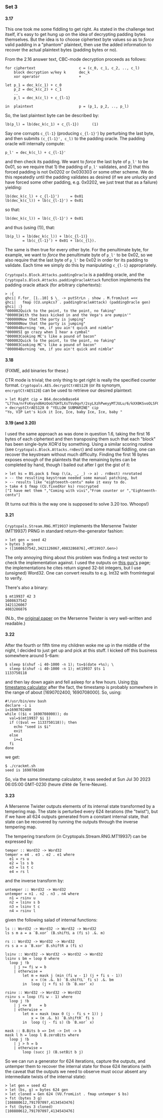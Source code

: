 ### Set 3

#### 3.17

This one took me some fiddling to get right. As stated in the challenge
text itself, it's easy to get hung up on the idea of decrypting padding
bytes themselves. But the idea is to choose ciphertext byte values so as
to *force* valid padding in a "phantom" plaintext, then use the added
information to recover the actual plaintext bytes (padding bytes or no).

From the 2.16 answer text, CBC-mode decryption proceeds as follows:

    for ciphertext                    c = (c_0, c_1, c_2, .., c_l)
        block decryption w/key k      dec_k
        xor operator                  +

    let p_1 = dec_k(c_1) + c_0
        p_2 = dec_k(c_2) + c_1
        ..
        p_l = dec_k(c_l) + c_{l-1}

    in  plaintext                     p = (p_1, p_2, .., p_l)

So, the last plaintext byte can be described by:

    lb(p_l) = lb(dec_k(c_1) + c_{l-1})      (1)

Say one corrupts `c_{l-1}` (producing `c_{l-1}'`) by perturbing the last
byte, and then submits `(c_{l-1}', c_l)` to the padding oracle. The
padding oracle will internally compute:

    p_l' = dec_k(c_l) + c_{l-1}'

and then check its padding. We want to *force* the last byte of `p_l'`
to be 0x01, so we require that 1) the padding of `p_l'` validates, and
2) that this forced padding is not 0x0202 or 0x030303 or some other
scheme. We do this repeatedly until the padding validates as desired
(if we are unlucky and have forced some other padding, e.g. 0x0202, we
just treat that as a failure) yielding:

    lb(dec_k(c_l) + c_{l-1}')     = 0x01
    lb(dec_k(c_l)) + lb(c_{l-1}') = 0x01

so that:

    lb(dec_k(c_l)) = lb(c_{l-1}') + 0x01

and thus (using (1)), that:

    lb(p_l) = lb(dec_k(c_l)) + lb(c_{l-1)}
            = lb(c_{l-1}') + 0x01 + lb(c_{l}).

The same is then true for every other byte. For the penultimate byte,
for example, we want to *force* the penultimate byte of `p_l'` to be
0x02, so we also require that the last byte of `p_l'` be 0x02 in order
for its padding to validate. Each time we simply do this by manipulating
`c_{l-1}` appropriately.

`Cryptopals.Block.Attacks.paddingOracle` is a padding oracle, and the
`Cryptopals.Block.Attacks.paddingOracleAttack` function implements the
padding oracle attack (for arbitrary ciphertexts):

    > :{
    ghci| F.for_ [1..10] $ \_ -> putStrLn . show . M.fromJust =<<
    ghci|   fmap (CU.unpkcs7 . paddingOracleAttack) (paddingOracle gen)
    ghci| :}
    "000002Quick to the point, to the point, no faking"
    "000001With the bass kicked in and the Vega's are pumpin'"
    "000000Now that the party is jumping"
    "000000Now that the party is jumping"
    "000004Burning 'em, if you ain't quick and nimble"
    "000005I go crazy when I hear a cymbal"
    "000003Cooking MC's like a pound of bacon"
    "000002Quick to the point, to the point, no faking"
    "000003Cooking MC's like a pound of bacon"
    "000004Burning 'em, if you ain't quick and nimble"

#### 3.18

(FIXME, add binaries for these.)

CTR mode is trivial; the only thing to get right is really the specified
counter format. `Cryptopals.AES.decryptCtrAES128` (or its synonym,
`encryptCtrAES128`) can be used to retrieve our desired plaintext:

    > let Right cip = B64.decodeBase64 "L77na/nrFsKvynd6HzOoG7GHTLXsTVu9qvY/2syLXzhPweyyMTJULu/6/kXX0KSvoOLSFQ=="
    > decryptCtrAES128 0 "YELLOW SUBMARINE" cip
    "Yo, VIP Let's kick it Ice, Ice, baby Ice, Ice, baby "

#### 3.19 (and 3.20)

I used the same approach as was done in question 1.6, taking the
first 16 bytes of each ciphertext and then transposing them such that
each "block" has been single-byte XOR'd by something. Using a similar
scoring routine (see `Cryptopals.Block.Attacks.rnBest`) and some manual
fiddling, one can recover the keystream without much difficulty. Finding
the first 16 bytes exposes enough of the plaintexts that the remaining
bytes can be completed by hand, though I bailed out after I got the
gist of it:

    > let ks = BS.pack $ fmap (\(a, _, _) -> a) . rnBest) rnrotated
    > -- the resulting keystream needed some manual patching, but
    > -- results like "eighteeoth-centu" make it easy to do.
    > take 4 $ fmap (CU.fixedXor ks) rnscrypted
    ["I have met them ","Coming with vivi","From counter or ","Eighteenth-centu"]

(It turns out this is the way one is supposed to solve 3.20 too.  Whoops!)

#### 3.21

`Cryptopals.Stream.RNG.MT19937` implements the Mersenne Twister
(MT19937) PRNG in standard return-the-generator fashion:

    > let gen = seed 42
    > bytes 3 gen
    > ([1608637542,3421126067,4083286876],<MT19937.Gen>)

The only annoying thing about this problem was finding a test vector
to check the implementation against. I used the outputs on [this
guy's](https://create.stephan-brumme.com/mersenne-twister/) page;
the implementations he cites return signed 32-bit integers, but I
use (unsigned) Word32. One can convert results to e.g. Int32 with
fromIntegral to verify.

There's also a binary:

    $ mt19937 42 3
    1608637542
    3421126067
    4083286876

(N.b., the [original
paper](http://www.math.sci.hiroshima-u.ac.jp/m-mat/MT/ARTICLES/mt.pdf) on
the Mersenne Twister is very well-written and readable.)

#### 3.22

After the fourth or fifth time my children woke me up in the middle of
the night, I decided to just get up and pick at this stuff. I kicked off
this business somewhere around 5-6am:

    $ sleep $(shuf -i 40-1000 -n 1); ts=$(date +%s); \
      sleep $(shuf -i 40-1000 -n 1); mt19937 $ts 1
    1133750118

and then lay down again and fell asleep for a few hours. Using [this
timestamp calculator](https://www.unixtimestamp.com/) after the fact,
the timestamp is probably somewhere in the range of about \[1690702400,
1690708000\].  So, using:

    #!/usr/bin/env bash
    declare -i i
    i=1690702400
    while (($i < 1690708000)); do
      val=$(mt19937 $i 1)
      if (($val == 1133750118)); then
        echo "seed is $i"
        exit
      else
        i+=1
      fi
    done

we get:

    $ ./crackmt.sh
    seed is 1690706100

So, via the same timestamp calculator, it was seeded at Sun Jul 30 2023
06:05:00 GMT-0230 (heure d’été de Terre-Neuve).

#### 3.23

A Mersenne Twister outputs elements of its internal state transformed
by a tempering map. The state is perturbed every 624 iterations (the
"twist"), but if we have all 624 outputs generated from a constant
internal state, that state can be recovered by running the outputs
through the inverse tempering map.

The tempering transform (in Cryptopals.Stream.RNG.MT19937) can be
expressed by:

    temper :: Word32 -> Word32
    temper = e4 . e3 . e2 . e1 where
      e1 = rs u
      e2 = ls s b
      e3 = ls t c
      e4 = rs l

and the inverse transform by:

    untemper :: Word32 -> Word32
    untemper = n1 . n2 . n3 . n4 where
      n1 = rsinv u
      n2 = lsinv s b
      n3 = lsinv t c
      n4 = rsinv l

given the following salad of internal functions:

    ls :: Word32 -> Word32 -> Word32 -> Word32
    ls s m a = a `B.xor` (B.shiftL a (fi s) .&. m)

    rs :: Word32 -> Word32 -> Word32
    rs s a = a `B.xor` B.shiftR a (fi s)

    lsinv :: Word32 -> Word32 -> Word32 -> Word32
    lsinv s bm = loop 0 where
      loop j !b
        | j >= fi w = b
        | otherwise =
            let m = mask j (min (fi w - 1) (j + fi s - 1))
                x = ((m .&. b) `B.shiftL` fi s) .&. bm
            in  loop (j + fi s) (b `B.xor` x)

    rsinv :: Word32 -> Word32 -> Word32
    rsinv s = loop (fi w - 1) where
      loop j !b
        | j <= 0    = b
        | otherwise =
            let m = mask (max 0 (j - fi s + 1)) j
                x = (m .&. b) `B.shiftR` fi s
            in  loop (j - fi s) (b `B.xor` x)

    mask :: B.Bits b => Int -> Int -> b
    mask l h = loop l B.zeroBits where
      loop j !b
        | j > h = b
        | otherwise =
            loop (succ j) (B.setBit b j)

So we can run a generator for 624 iterations, capture the outputs, and
untemper them to recover the internal state for those 624 iterations
(with the caveat that the outputs we need to observe must occur absent
any intermediate twists of the internal state):

    > let gen = seed 42
    > let (bs, g) = bytes 624 gen
    > let cloned = Gen 624 (VU.fromList . fmap untemper $ bs)
    > fst (bytes 3 g)
    [108880612,791707097,4134543476]
    > fst (bytes 3 cloned)
    [108880612,791707097,4134543476]


